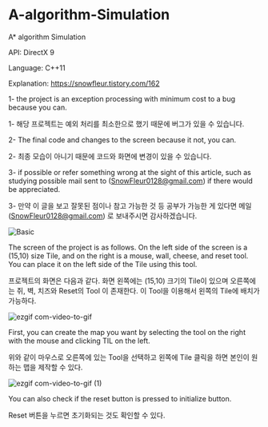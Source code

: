 # A-algorithm-Simulation
A* algorithm Simulation

API: DirectX 9

Language: C++11

Explanation: https://snowfleur.tistory.com/162

1- the project is an exception processing with minimum cost to a bug because you can.

1- 해당 프로젝트는 예외 처리를 최소한으로 했기 때문에 버그가 있을 수 있습니다.

2- The final code and changes to the screen because it not, you can.

2- 최종 모습이 아니기 때문에 코드와 화면에 변경이 있을 수 있습니다.

3- if possible or refer something wrong at the sight of this article, such as studying possible mail sent to (SnowFleur0128@gmail.com) if there would be appreciated.

3- 만약 이 글을 보고 잘못된 점이나 참고 가능한 것 등 공부가 가능한 게 있다면 메일(SnowFleur0128@gmail.com) 로 보내주시면 감사하겠습니다.




![Basic](https://user-images.githubusercontent.com/32999507/91439590-3041f480-e8a8-11ea-9ee2-cedbcec75d9b.PNG)

The screen of the project is as follows. On the left side of the screen is a (15,10) size Tile, and on the right is a mouse, wall, cheese, and reset tool. You can place it on the left side of the Tile using this tool.

프로젝트의 화면은 다음과 같다. 화면 왼쪽에는 (15,10) 크기의 Tile이 있으며 오른쪽에는 쥐, 벽, 치즈와 Reset의 Tool 이 존재한다. 이 Tool을 이용해서 왼쪽의 Tile에 배치가 가능하다.

![ezgif com-video-to-gif](https://user-images.githubusercontent.com/32999507/91439677-5b2c4880-e8a8-11ea-8a6b-302a4337806b.gif)

First, you can create the map you want by selecting the tool on the right with the mouse and clicking TIL on the left.

위와 같이 마우스로  오른쪽에 있는 Tool을 선택하고 왼쪽에 Tile 클릭을 하면 본인이 원하는 맵을 제작할 수 있다.

![ezgif com-video-to-gif (1)](https://user-images.githubusercontent.com/32999507/91440115-11902d80-e8a9-11ea-893e-0bc268508d99.gif)

You can also check if the reset button is pressed to initialize button.

Reset 버튼을 누르면 초기화되는 것도 확인할 수 있다.
